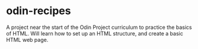 # odin-recipes
A project near the start of the Odin Project curriculum to practice the basics of HTML. 
Will learn how to set up an HTML structure, and create a basic HTML web page. 